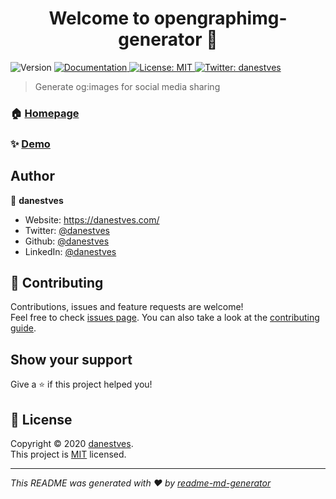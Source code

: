 <h1 align="center">Welcome to opengraphimg-generator 👋</h1>
<p>
  <img alt="Version" src="https://img.shields.io/badge/version-0.0.2-blue.svg?cacheSeconds=2592000" />
  <a href="https://opengraphimg.com" target="_blank">
    <img alt="Documentation" src="https://img.shields.io/badge/documentation-yes-brightgreen.svg" />
  </a>
  <a href="sdssd" target="_blank">
    <img alt="License: MIT" src="https://img.shields.io/badge/License-MIT-yellow.svg" />
  </a>
  <a href="https://twitter.com/danestves" target="_blank">
    <img alt="Twitter: danestves" src="https://img.shields.io/twitter/follow/danestves.svg?style=social" />
  </a>
</p>

> Generate og:images for social media sharing

### 🏠 [Homepage](https://opengraphimg.com)

### ✨ [Demo](https://opengraphimg.com/usage)

## Author

👤 **danestves**

- Website: https://danestves.com/
- Twitter: [@danestves](https://twitter.com/danestves)
- Github: [@danestves](https://github.com/danestves)
- LinkedIn: [@danestves](https://linkedin.com/in/danestves)

## 🤝 Contributing

Contributions, issues and feature requests are welcome!<br />Feel free to check [issues page](https://github.com/opengraphimg/generator/issues). You can also take a look at the [contributing guide](https://github.com/opengraphimg/generator/blob/main/CONTRIBUTING.md).

## Show your support

Give a ⭐️ if this project helped you!

## 📝 License

Copyright © 2020 [danestves](https://github.com/danestves).<br />
This project is [MIT](https://github.com/opengraphimg/generator/blob/main/LICENSE) licensed.

---

_This README was generated with ❤️ by [readme-md-generator](https://github.com/kefranabg/readme-md-generator)_
